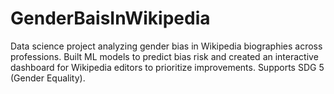 # GenderBaisInWikipedia
Data science project analyzing gender bias in Wikipedia biographies across professions. Built ML models to predict bias risk and created an interactive dashboard for Wikipedia editors to prioritize improvements. Supports SDG 5 (Gender Equality).
